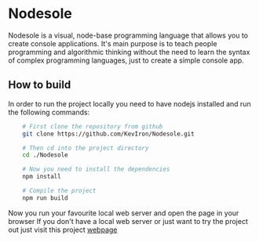 # Nodesole

Nodesole is a visual, node-base programming language that allows you to create console applications. It's main purpose is to teach people programming and algorithmic thinking without the need to learn the syntax of complex programming languages, just to create a simple console app.

## How to build

In order to run the project locally you need to have nodejs installed and run the following commands:
```bash
    # First clone the repository from github
    git clone https://github.com/KevIron/Nodesole.git

    # Then cd into the project directory
    cd ./Nodesole

    # Now you need to install the dependencies
    npm install

    # Compile the project
    npm run build
```
Now you run your favourite local web server and open the page in your browser
If you don't have a local web server or just want to try the project out just visit this project [webpage](https://nodesole.netlify.app)
